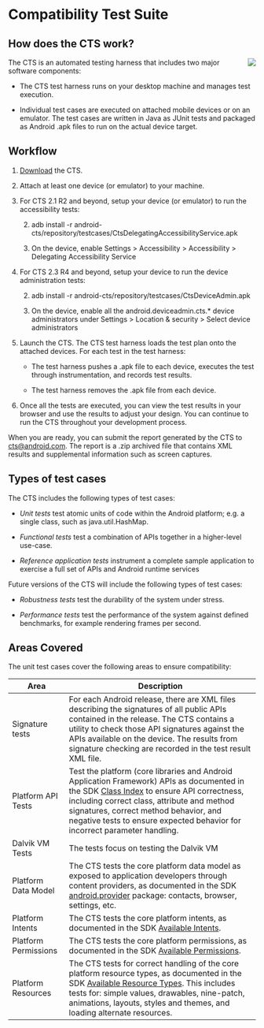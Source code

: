 <!--
   Copyright 2010 The Android Open Source Project 

   Licensed under the Apache License, Version 2.0 (the "License"); 
   you may not use this file except in compliance with the License.
   You may obtain a copy of the License at

       http://www.apache.org/licenses/LICENSE-2.0

   Unless required by applicable law or agreed to in writing, software
   distributed under the License is distributed on an "AS IS" BASIS,
   WITHOUT WARRANTIES OR CONDITIONS OF ANY KIND, either express or implied.
   See the License for the specific language governing permissions and
   limitations under the License.
-->

# Compatibility Test Suite #

## How does the CTS work? ##

<div style="float: right">
    <img src="/images/cts-0.png">
</div>

The CTS is an automated testing harness that includes two major software components:

- The CTS test harness runs on your desktop machine and manages test execution.

- Individual test cases are executed on attached mobile devices or on an
emulator. The test cases are written in Java as JUnit tests and packaged as
Android .apk files to run on the actual device target.

## Workflow ##

1. [Download](downloads.html) the CTS.

1. Attach at least one device (or emulator) to your machine.

1. For CTS 2.1 R2 and beyond, setup your device (or emulator) to run the accessibility tests:

    2. adb install -r android-cts/repository/testcases/CtsDelegatingAccessibilityService.apk

    2. On the device, enable Settings > Accessibility > Accessibility > Delegating Accessibility Service

1. For CTS 2.3 R4 and beyond, setup your device to run the device administration tests:

    2. adb install -r android-cts/repository/testcases/CtsDeviceAdmin.apk

    2. On the device, enable all the android.deviceadmin.cts.* device administrators under Settings > Location & security > Select device administrators

1. Launch the CTS. The CTS test harness loads the test plan onto the attached devices. For each test in the test harness:

    - The test harness pushes a .apk file to each device, executes the test through instrumentation, and records test results.

    - The test harness removes the .apk file from each device.

1. Once all the tests are executed, you can view the test results in your browser and use the results to adjust your design. You can continue to run the CTS throughout your development process.

When you are ready, you can submit the report generated by the CTS to cts@android.com. The report is a .zip archived file that contains XML results and supplemental information such as screen captures.

## Types of test cases ##

The CTS includes the following types of test cases:

- *Unit tests* test atomic units of code within the Android platform; e.g. a single class, such as java.util.HashMap.

- *Functional tests* test a combination of APIs together in a higher-level use-case.

- *Reference application tests* instrument a complete sample application to exercise a full set of APIs and Android runtime services

Future versions of the CTS will include the following types of test cases:

- *Robustness tests* test the durability of the system under stress.

- *Performance tests* test the performance of the system against defined benchmarks, for example rendering frames per second.

## Areas Covered ##

The unit test cases cover the following areas to ensure compatibility:

Area | Description 
-----|-------------
Signature tests  |  For each Android release, there are XML files describing the signatures of all public APIs contained in the release. The CTS contains a utility to check those API signatures against the APIs available on the device. The results from signature checking are recorded in the test result XML file.
Platform API Tests  |  Test the platform (core libraries and Android Application Framework) APIs as documented in the SDK [Class Index](http://code.google.com/android/reference/classes.html) to ensure API correctness, including correct class, attribute and method signatures, correct method behavior, and negative tests to ensure expected behavior for incorrect parameter handling.
Dalvik VM Tests  |  The tests focus on testing the Dalvik VM
Platform Data Model  |  The CTS tests the core platform data model as exposed to application developers through content providers, as documented in the SDK [android.provider](http://code.google.com/android/reference/android/provider/package-summary.html) package: contacts, browser, settings, etc.
Platform Intents  |  The CTS tests the core platform intents, as documented in the SDK [Available Intents](http://code.google.com/android/reference/available-intents.html).
Platform Permissions  |  The CTS tests the core platform permissions, as documented in the SDK [Available Permissions](http://code.google.com/android/reference/android/Manifest.permission.html).
Platform Resources  |  The CTS tests for correct handling of the core platform resource types, as documented in the SDK [Available Resource Types](http://code.google.com/android/reference/available-resources.html). This includes tests for: simple values, drawables, nine-patch, animations, layouts, styles and themes, and loading alternate resources.

